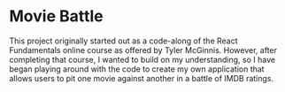 # Movie Battle

This project originally started out as a code-along of the React Fundamentals online course as offered by Tyler McGinnis. However, after completing that course, I wanted to build on my understanding, so I have began playing around with the code to create my own application that allows users to pit one movie against another in a battle of IMDB ratings.  
